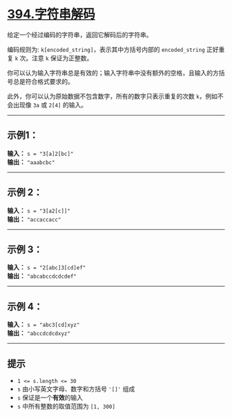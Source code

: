 # [394.字符串解码](https://leetcode.cn/problems/decode-string/description)

给定一个经过编码的字符串，返回它解码后的字符串。

编码规则为: `k[encoded_string]`，表示其中方括号内部的 `encoded_string` 正好重复 `k` 次。注意 `k` 保证为正整数。

你可以认为输入字符串总是有效的；输入字符串中没有额外的空格，且输入的方括号总是符合格式要求的。

此外，你可以认为原始数据不包含数字，所有的数字只表示重复的次数 `k`，例如不会出现像 `3a` 或 `2[4]` 的输入。

 ---


## 示例1：

**输入：** `s = "3[a]2[bc]"`  
**输出：** `"aaabcbc"`

 ---

## 示例 2：

**输入：** `s = "3[a2[c]]"`  
**输出：** `"accaccacc"`

 ---

## 示例 3：

**输入：** `s = "2[abc]3[cd]ef"`  
**输出：** `"abcabccdcdcdef"`

 ---

## 示例 4：

**输入：** `s = "abc3[cd]xyz"`  
**输出：** `"abccdcdcdxyz"`

 ---

## 提示

- `1 <= s.length <= 30`
- `s` 由小写英文字母、数字和方括号 `'[]'` 组成
- `s` 保证是一个**有效**的输入
- `s` 中所有整数的取值范围为 `[1, 300]`
